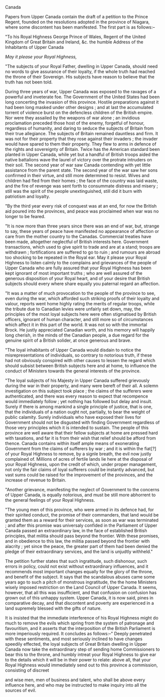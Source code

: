 CanadaPapers from Upper Canada contain the draft of a petition to the Prince
                    Regent, founded on the resolutions adopted in the province of Niagara, where some discontent has been manifested. The first
                    part is as follows:–"To his Royal Highness George Prince of Wales, Regent of the United Kingdom
                    of Great Britain and Ireland, &c. the humble Address of the Inhabitants
                    of Upper Canada*May it please your Royal Highness,*"The subjects of your Royal Father, dwelling in Upper Canada, should need no
                    words to give assurance of their loyalty, if the whole truth had reached
                    the throne of their Sovereign. His subjects have reason to believe that the
                    truth has not been told.During three years of war, Upper Canada was exposed to the ravages of a
                    powerful and inveterate foe. The Government of the United States
                    had been long concerting the invasion of this province. Hostile
                    preparations against it had been long masked under other designs ; and at
                    last the accumulated torrent of violence burst on the defencless
                        children of the British empire. Nor were they assailed by
                    the weapons of war alone ; an invidious proclamation preceded those
                    host of the enemy, forgetful of honour, regardless of humanity,
                    and daring to seduce the subjects of Britain from their true allegiance.
                    The subjects of Britain remained dauntless and firm. It was not for their
                    property that they rose against their invaders ; the invader would have
                    spared to them their property. They flew to arms in defence of the
                    rights and sovereignty of Britain. Twice has the American standard
                    been planted in Upper Canada, while yet but a handful of British
                    troops aided the native battalions wave the laurel of victory over the
                    protrate intruders on their soil. The second year of war saw
                    Canada contending with yet little assistance from the parent
                    state. The second year of the war saw her sons confirmed in their virtue,
                    and still more determined to resist. Wives and children had fled
                    from their homes ; the face of the country was laid waste, and the fire of
                    revenge was sent forth to consummate distress and misery ; still was
                    the spirit of the people unextinguished, still did it burn with patriotism
                    and loyalty."By the third year every risk of conquest was at an end, for now the British
                    aid poured into the provinces, and peace was proclaimed when war was no
                    longer to be feared."It is now more than three years since there was an end of war, but, strange
                    to say, these years of peace have manifested no appearance of
                    affection or care from the mother country to the Canadas. Commercial
                    treaties have been made, altogether neglectful of British interests here.
                        Government transactions, which used to give spirit to trade
                    and are at a stand; troops are withdrawn ; fortifications are suffered
                    to go to ruin ; and rumours are abroad too shocking to be repeated in the
                    Royal ear. May it please your Royal Highness to listen calmly to the
                    complains and grievances of the people of Upper Canada who are fully
                    assured that your Royal Highness has been kept ignorant of most
                    important truths ; who are well assured of the generous
                    disposition of your Royal heart, and of your desire that British subjects
                    should every where share equally you paternal regard an
                    affection."It was a matter of much provocation to the people of the province to see,
                    even during the war, which afforded such striking proofs of their loyalty
                    and valour, reports went home highly rating the merits of regular troops,
                    while the tribute due to Canadian levies were unfairly set down, may,
                    the principles of the most loyal subjects here were often stigmatised by
                    British officers, ignorant of human character, and still more so of
                    circumstances which affect it in this part of the world. It was not so
                    with the immortal Brock. He justly appreciated Canadian
                    worth, and his memory will happily long cherish, in the minds of the
                    Canadian people, a due regard for the genuine spirit of a British solider,
                    at once generous and brave."The loyal inhabitants of Upper Canada would disdain to notice the
                    misrepresentations of individuals, so contrary to notorious truth, if these
                    had not obviously conspired with other causes to lessen the regard which
                    should subsist between British subjects here and at home, to
                    influence the conduct of Ministers towards the general interests of the
                        province."The loyal subjects of his Majesty in Upper Canada suffered grievously
                    during the war in their property, and many were bereft of their all. A
                    solemn investigation on this subject took place ; the claims of the
                    sufferers were authenticated, and there was every reason to
                    expect that recompence would immediately follow ; yet nothing
                    has followed but delay and insult. Surely if there is among
                    mankind a single principle of justice, that is one, that the individuals
                    of a nation ought not, partially, to bear the weight of public
                    calamity. Surely individuals who have exposed their lives for
                    Government should not be disgusted with finding Government
                    regardless of those very principles which it is intended to
                    sustain. The people of this province are well aware that their fellow
                    subjects at home are pressed hard with taxations, and far it is from their
                    wish that relief should be afford from thence. Canada contains within itself ample means of exonerating Government from the claims
                    of sufferers by war ; and it is within the fiat[?] of your Royal Highness
                    to remove, by a signle breath, the evil now justly complained of. Millions
                    of acres of fertile lands lie here at the disposal of your Royal Highness,
                    upon the credit of which, under proper management, not only the fair claims
                    of loyal sufferers could be instantly advanced, but vast sums could be
                    raised for the improvement of the provinces, and the increase of revenue to
                    Britain."Another grievance, manifesting the neglect of Government to the
                    concerns of Upper Canada, is equally notorious, and must be still more
                    abhorrent to the general feelings of your Royal Highness."The young men of this province, who were armed in its defence had, for
                    their spirited conduct, the promise of their commanders, that land would be
                    granted them as a reward for their services, as soon as war was terminated
                    ; and after this promise was universaly confided in the Parliament of Upper Canada passed an extraordinary law, in the face
                    of established British principles, that militia should pass beyond the
                    frontier. With these promises, and in obedience to this law, the militia
                    passed beyond the frontier with alacrity ; yet since the peace, the greater
                    part of them had been denied the pledge of their extraordinary services,
                    and the land is unjudtly withheld."The petition further states that such ingratitude, such dishonour, such
                    errors in policy, could not exist without extraordinary influences, and it
                    recommends most important changes equally for the glory of the throne,
                    and benefit of the subject. It says that the scandalous abuses came
                    some years ago to such a pitch of monstrous ingratitude,
                    the the home Ministers wisely imposed restriction on the Land
                    Council of Upper Canada. It seems, however, that all this was
                    insufficient, and that confusion on confusion has grown out of this
                    unhappy system. Upper Canada, it is now said, pines in
                    comparative decay, and that discontent and poverty are experienced in a land supremely blessed with the gifts of
                    nature.It is insisted that the immediate interference of his Royal
                    Highness might do much to remove the evils which spring from the
                    system of patronage and favouritism, and it asserts that
                    the interposition of the British Parliament is more imperiously
                    required. It concludes as follows:–" Deeply penetrated
                    with these sentiments, and most seriously inclined to have changes
                    speedily effected, the loyal subjects of Great Britain dwelling in Upper
                    Canada now take the extraordinary step of sending home
                    Commissioners to bear this to the throne, and humbly intreat your Royal
                        Highness to give ear to the details which it will be in
                    their power to relate: above all, that your Royal Highness would
                    immediately send out to this province a commission, consisting of
                    discreetand wise men, men of business and talent, who shall be above every
                    influence here, and who may be instructed to make inquiry into all the
                    sources of evil.